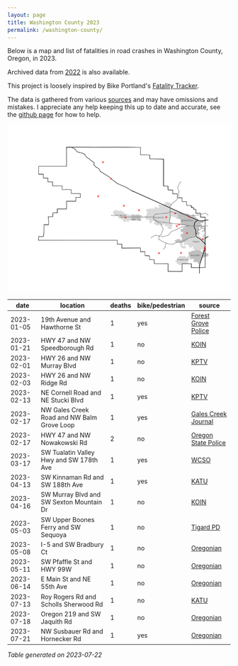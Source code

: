 ```yaml
---
layout: page
title: Washington County 2023
permalink: /washington-county/
---
```


Below is a map and list of fatalities in road crashes in Washington County, Oregon, in 2023.

Archived data from [2022](fatalities2022/) is also available.

This project is loosely inspired by Bike Portland's [Fatality Tracker](https://bikeportland.org/fatality-tracker).

The data is gathered from various [sources](resources/) and may have omissions and mistakes. I appreciate any help keeping this up to date and accurate, see the [github page](https://github.com/barker29/hillsboro-crashes) for how to help.

![Washington County crash map](map2023.png)

|date|location|deaths|bike/pedestrian|source|
|---|---|---|---|---|
|2023-01-05|19th Avenue and Hawthorne St|1|yes|[Forest Grove Police](https://flashalert.net/id/ForestGrovePolice/160338)|
|2023-01-21|HWY 47 and NW Speedborough Rd|1|no|[KOIN](https://www.koin.com/news/crashes/osp-man-crashes-dies-after-fleeing-earlier-hwy-47-collision/)|
|2023-02-01|HWY 26 and NW Murray Blvd|1|no|[KPTV](https://www.kptv.com/2023/02/01/motorcyclist-dies-after-being-hit-by-car-overpass-beaverton/)|
|2023-02-03|HWY 26 and NW Ridge Rd|1|no|[KOIN](https://www.koin.com/news/crashes/lengthy-closure-expected-on-highway-26-following-deadly-crash/)|
|2023-02-13|NE Cornell Road and NE Stucki Blvd|1|yes|[KPTV](https://www.kptv.com/2023/02/13/man-seriously-injured-after-being-hit-by-van-hillsboro/)|
|2023-02-17|NW Gales Creek Road and NW Balm Grove Loop|1|yes|[Gales Creek Journal](https://www.galescreekjournal.com/2023/02/gales-creek-road-closed-for-fatal-crash-involving-pedestrian/)|
|2023-02-17|HWY 47 and NW Nowakowski Rd|2|no|[Oregon State Police](https://flashalert.net/id/OSPOre/161319)|
|2023-03-17|SW Tualatin Valley Hwy and SW 178th Ave|1|yes|[WCSO](https://www.washingtoncountyor.gov/sheriff/news/pedestrian-hit-and-killed-vehicle-while-crossing-tv-highway)|
|2023-04-13|SW Kinnaman Rd and SW 188th Ave|1|yes|[KATU](https://katu.com/news/local/duii-suspect-arrested-for-deadly-hit-and-run-crash-in-aloha-may-be-involved-in-2nd-crash)|
|2023-04-16|SW Murray Blvd and SW Sexton Mountain Dr|1|no|[KOIN](https://www.koin.com/news/crashes/1-dead-another-hospitalized-after-car-strikes-tree-in-beaverton)|
|2023-05-03|SW Upper Boones Ferry and SW Sequoya|1|no|[Tigard PD](https://twitter.com/TigardPolice/status/1653850850966765568)|
|2023-05-08|I-5 and SW Bradbury Ct|1|no|[Oregonian](https://www.oregonlive.com/crime/2023/05/73-year-old-killed-after-crashing-sports-car-in-washington-county.html)|
|2023-05-11|SW Pfaffle St and HWY 99W|1|no|[Oregonian](https://www.oregonlive.com/news/2023/05/81-year-old-woman-killed-in-tigard-car-crash-loved-intensely.html)|
|2023-06-14|E Main St and NE 55th Ave|1|no|[Oregonian](https://www.oregonlive.com/crime/2023/06/motorcyclist-23-dies-in-collision-with-hillsboro-school-bus-with-students-onboard.html)|
|2023-07-13|Roy Rogers Rd and Scholls Sherwood Rd|1|no|[KATU](https://katu.com/news/local/deadly-crash-closes-roy-rogers-rd-scholls-elsner-in-sherwood-area-thursday)|
|2023-07-18|Oregon 219 and SW Jaquith Rd|1|no|[Oregonian](https://www.oregonlive.com/washingtoncounty/2023/07/bicyclist-76-dies-after-collision-with-semi-truck-30-feet-from-job-in-washington-county.html)|
|2023-07-21|NW Susbauer Rd and Hornecker Rd|1|yes|[Oregonian](https://www.oregonlive.com/washingtoncounty/2023/07/bicyclist-76-dies-after-collision-with-semi-truck-30-feet-from-job-in-washington-county.html)|

*Table generated on 2023-07-22*
